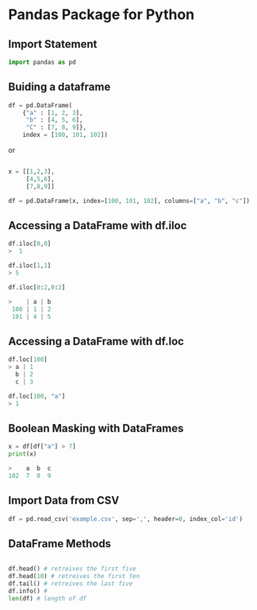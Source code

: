 # Pandas Package for Python

## Import Statement

```python
import pandas as pd
```

## Buiding a dataframe
```python
df = pd.DataFrame(
    {"a" : [1, 2, 3],     
     "b" : [4, 5, 6],     
     "C" : [7, 8, 9]},
    index = [100, 101, 102])
```

or 

```python

x = [[1,2,3],
     [4,5,6],
     [7,8,9]]

df = pd.DataFrame(x, index=[100, 101, 102], columns=["a", "b", "c"])
```

## Accessing a DataFrame with df.iloc

```python
df.iloc[0,0]
>  1

df.iloc[1,1]
> 5

df.iloc[0:2,0:2]

>    | a | b
 100 | 1 | 2
 101 | 4 | 5 

```

## Accessing a DataFrame with df.loc

```python
df.loc[100]
> a | 1
  b | 2
  c | 3

df.loc[100, "a"]
> 1
```

## Boolean Masking with DataFrames

```python
x = df[df["a"] > 7]
print(x)

>    a  b  c
102  7  8  9 

```

## Import Data from CSV
```Python
df = pd.read_csv('example.csv', sep=',', header=0, index_col='id')
```

## DataFrame Methods

```python

df.head() # retreives the first five
df.head(10) # retreives the first ten
df.tail() # retreives the last five
df.info() # 
len(df) # length of df

```




